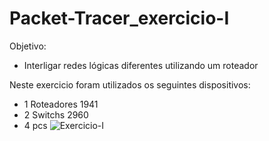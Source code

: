 # Packet-Tracer_exercicio-I
Objetivo:
- Interligar redes lógicas diferentes utilizando um roteador

Neste exercicio foram utilizados os seguintes dispositivos:
- 1 Roteadores 1941
- 2 Switchs 2960
- 4 pcs
![Exercicio-I](https://github.com/user-attachments/assets/1b17577e-65a4-4d51-9e5c-2736e2e75841)
